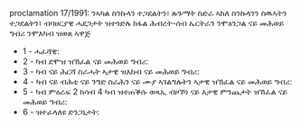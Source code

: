 proclamation 17&#x2F;1991: ንኣካል ስንኩላን ተጋደልትን፣ ጹጉማት ስድራ ኣክለ ስንኩላንን ስዉኣትን ተጋደልትን፣ ብባሀርያዊ ሓደጋታት ዝተጎድሉ ክፋል ሕብረት-ሰብ ኤርትራን ንሞዕንጋል ናይ መሕወይ ግብሪ ንሞእካብ ዝወጸ ኣዋጅ

<ul>
			<li>1 - ሓፈሻዊ: <ul>
			</ul></li>			<li>2 - ካብ ደሞዝ ዝኽፈል ናይ መሕወይ ግብሪ: <ul>
			</ul></li>			<li>3 - ካብ ናይ ሕርሻ ስራሓት ኣታዊ ዝእከብ ናይ መሕወይ ግብሪ: <ul>
			</ul></li>			<li>4 - ካብ ናይ ብሕቲ ናይ ንግድ ስራሕን ናይ ሙያ ኣገልግሉትን ኣታዊ ዝኽፈል ናይ መሕወይ ግብሪ: <ul>
			</ul></li>			<li>5 - ካብ ምዕራፍ 2 ክሳብ 4 ካብ ዝተጠቕሱ ወጻኢ ብዞኾነ ናይ እታዊ ምንጨታት ዝኽፈል ናይ መሕወይ ግብሪ: <ul>
			</ul></li>			<li>6 - ዝተፈላለዩ ድንጋኔታት: <ul>
			</ul></li></ul>